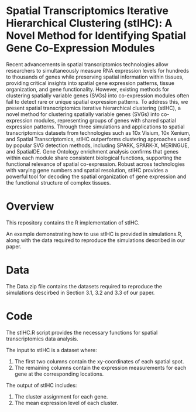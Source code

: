 # Spatial Transcriptomics Iterative Hierarchical Clustering (stIHC): A Novel Method for Identifying Spatial Gene Co-Expression Modules

Recent advancements in spatial transcriptomics technologies allow researchers to 
simultaneously measure RNA expression levels for hundreds to thousands of genes
while preserving spatial information within tissues, providing critical insights
into spatial gene expression patterns, tissue organization, and gene functionality.
However, existing methods for clustering spatially variable genes (SVGs) into
co-expression modules often fail to detect rare or unique spatial expression patterns.
To address this, we present spatial transcriptomics iterative hierarchical
clustering (stIHC), a novel method for clustering spatially variable genes (SVGs)
into co-expression modules, representing groups of genes with shared spatial
expression patterns. Through three simulations and applications to spatial transcriptomics
datasets from technologies such as 10x Visium, 10x Xenium, and
Spatial Transcriptomics, stIHC outperforms clustering approaches used by popular
SVG detection methods, including SPARK, SPARK-X, MERINGUE, and
SpatialDE. Gene Ontology enrichment analysis confirms that genes within each
module share consistent biological functions, supporting the functional relevance
of spatial co-expression. Robust across technologies with varying gene numbers
and spatial resolution, stIHC provides a powerful tool for decoding the spatial
organization of gene expression and the functional structure of complex tissues.

# Overview 
This repository contains the R implementation of stIHC.

An example demonstrating how to use stIHC is provided in simulations.R, along with the data required to reproduce the simulations described in our paper.

# Data
The Data.zip file contains the datasets required to reproduce the simulations descirbed in Section 3.1, 3.2 and 3.3 of our paper.

# Code
The stIHC.R script provides the necessary functions for spatial transcriptomics data analysis. 

The input to stIHC is a dataset where:
1. The first two columns contain the xy-coordinates of each spatial spot.
2. The remaining columns contain the expression measurements for each gene at the corresponding locations.

The output of stIHC includes:
1. The cluster assignment for each gene.
2. The mean expression level of each cluster.
